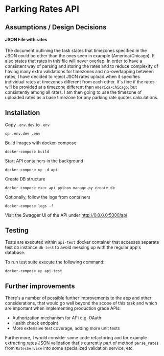 # Parking Rates API

## Assumptions / Design Decisions

#### JSON File with rates
The document outlining the task states that timezones specified in the JSON
could be other than the ones seen in example (America/Chicago). It also states that rates in this file
will never overlap.
In order to have a consistent way of parsing and storing the rates and to reduce complexity of having many extra validations for timezones and no-overlapping between rates,
I have decided to reject JSON rates upload when it specifies individual rates at timezones different from each other.
It's fine if the rates will be provided at a timezone different than `America/Chicago`, but consistently among all rates.
I am then going to use the timezone of uploaded rates as a base timezone for any parking rate quotes calculations.


## Installation

Copy `.env.dev` to `.env`
```
cp .env.dev .env
```

Build images with docker-compose
```
docker-compose build
```

Start API containers in the background
```
docker-compose up -d api
```

Create DB structure
```
docker-compose exec api python manage.py create_db
```

Optionally, follow the logs from containers
```
docker-compose logs -f
```

Visit the Swagger UI of the API under http://0.0.0.0:5000/api


## Testing

Tests are executed within `api-test` docker container that accesses separate test db instance `db-test`
to avoid messing up with the regular app's database.

To run test suite execute the following command:

```
docker-compose up api-test
```


## Further improvements

There's a number of possible further improvements to the app and other considerations, that would go well beyond the scope
of this task and which are important when implementing production grade APIs:

* Authorization mechanism for API e.g. OAuth
* Health check endpoint
* More extensive test coverage, adding more unit tests

Furthermore, I would consider some code refactoring and for example extracting rates JSON validation 
that's currently part of method `parse_rates` from `RatesService` into some specialized validation service, etc.